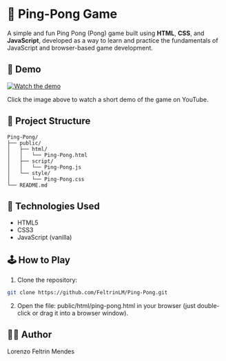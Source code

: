 # 🏓 Ping-Pong Game

A simple and fun Ping Pong (Pong) game built using **HTML**, **CSS**, and **JavaScript**, developed as a way to learn and practice the fundamentals of JavaScript and browser-based game development.

## 🎥 Demo

[![Watch the demo](https://img.youtube.com/vi/PAHxFAAXGy0/hqdefault.jpg)](https://youtu.be/PAHxFAAXGy0)

Click the image above to watch a short demo of the game on YouTube.

## 📁 Project Structure

```
Ping-Pong/
├── public/
│   ├── html/
│   │   └── Ping-Pong.html
│   ├── script/
│   │   └── Ping-Pong.js
│   └── style/
│       └── Ping-Pong.css
└── README.md
```

## 🚀 Technologies Used

- HTML5
- CSS3
- JavaScript (vanilla)

## 🕹️ How to Play

1. Clone the repository:

```bash
git clone https://github.com/FeltrinLM/Ping-Pong.git
``` 

2. Open the file:
public/html/ping-pong.html
in your browser (just double-click or drag it into a browser window).

## 👨‍💻 Author

Lorenzo Feltrin Mendes
